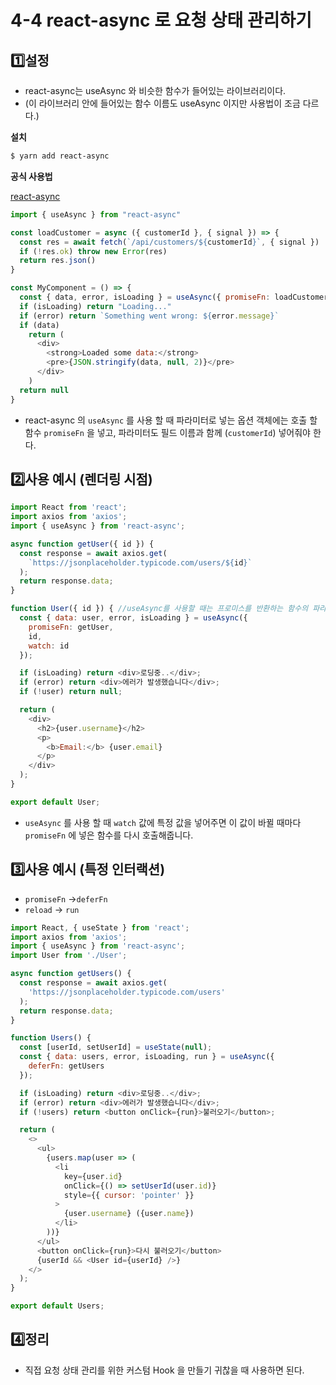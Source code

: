 # 4-4 react-async 로 요청 상태 관리하기

## 1️⃣설정

+ react-async는 useAsync 와 비슷한 함수가 들어있는 라이브러리이다.
+ (이 라이브러리 안에 들어있는 함수 이름도 useAsync 이지만 사용법이 조금 다르다.)



**설치**

```bash
$ yarn add react-async
```



**공식 사용법**

[react-async](https://github.com/ghengeveld/react-async)

```javascript
import { useAsync } from "react-async"

const loadCustomer = async ({ customerId }, { signal }) => {
  const res = await fetch(`/api/customers/${customerId}`, { signal })
  if (!res.ok) throw new Error(res)
  return res.json()
}

const MyComponent = () => {
  const { data, error, isLoading } = useAsync({ promiseFn: loadCustomer, customerId: 1 })
  if (isLoading) return "Loading..."
  if (error) return `Something went wrong: ${error.message}`
  if (data)
    return (
      <div>
        <strong>Loaded some data:</strong>
        <pre>{JSON.stringify(data, null, 2)}</pre>
      </div>
    )
  return null
}
```

+ react-async 의 `useAsync` 를 사용 할 때 파라미터로 넣는 옵션 객체에는 호출 할 함수 `promiseFn` 을 넣고, 파라미터도 필드 이름과 함께 (`customerId`) 넣어줘야 한다.

  

## 2️⃣사용 예시 (렌더링 시점)

```javascript
import React from 'react';
import axios from 'axios';
import { useAsync } from 'react-async';

async function getUser({ id }) {
  const response = await axios.get(
    `https://jsonplaceholder.typicode.com/users/${id}`
  );
  return response.data;
}

function User({ id }) { //useAsync를 사용할 때는 프로미스를 반환하는 함수의 파라미터를 객체형태로 해주어야 합니다.
  const { data: user, error, isLoading } = useAsync({
    promiseFn: getUser,
    id,
    watch: id
  });

  if (isLoading) return <div>로딩중..</div>;
  if (error) return <div>에러가 발생했습니다</div>;
  if (!user) return null;

  return (
    <div>
      <h2>{user.username}</h2>
      <p>
        <b>Email:</b> {user.email}
      </p>
    </div>
  );
}

export default User;
```

+ `useAsync` 를 사용 할 때 `watch` 값에 특정 값을 넣어주면 이 값이 바뀔 때마다 `promiseFn` 에 넣은 함수를 다시 호출해줍니다.

## 3️⃣사용 예시 (특정 인터랙션)

+ `promiseFn` →`deferFn` 
+ `reload` → `run` 

```javascript
import React, { useState } from 'react';
import axios from 'axios';
import { useAsync } from 'react-async';
import User from './User';

async function getUsers() {
  const response = await axios.get(
    'https://jsonplaceholder.typicode.com/users'
  );
  return response.data;
}

function Users() {
  const [userId, setUserId] = useState(null);
  const { data: users, error, isLoading, run } = useAsync({
    deferFn: getUsers
  });

  if (isLoading) return <div>로딩중..</div>;
  if (error) return <div>에러가 발생했습니다</div>;
  if (!users) return <button onClick={run}>불러오기</button>;

  return (
    <>
      <ul>
        {users.map(user => (
          <li
            key={user.id}
            onClick={() => setUserId(user.id)}
            style={{ cursor: 'pointer' }}
          >
            {user.username} ({user.name})
          </li>
        ))}
      </ul>
      <button onClick={run}>다시 불러오기</button>
      {userId && <User id={userId} />}
    </>
  );
}

export default Users;
```



## 4️⃣정리

+ 직접 요청 상태 관리를 위한 커스텀 Hook 을 만들기 귀찮을 때 사용하면 된다.